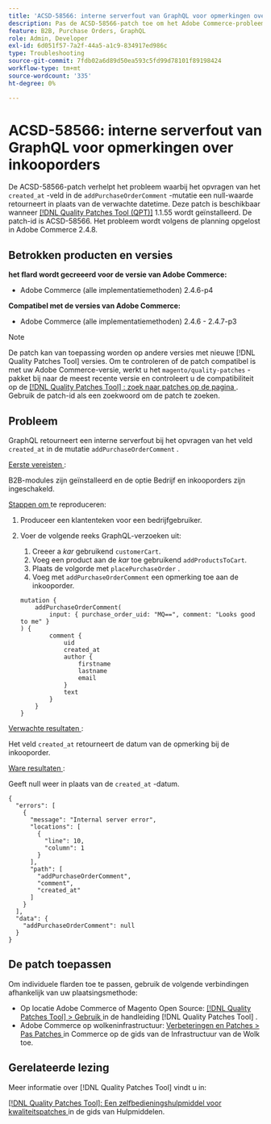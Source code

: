 ```yaml
---
title: 'ACSD-58566: interne serverfout van GraphQL voor opmerkingen over inkooporders'
description: Pas de ACSD-58566-patch toe om het Adobe Commerce-probleem te verhelpen, waarbij GraphQL een interne serverfout retourneert bij het opvragen van het &grave; created_at'-veld in de addPurchaseOrderComment-mutatie.
feature: B2B, Purchase Orders, GraphQL
role: Admin, Developer
exl-id: 6d051f57-7a2f-44a5-a1c9-834917ed986c
type: Troubleshooting
source-git-commit: 7fdb02a6d89d50ea593c5fd99d78101f89198424
workflow-type: tm+mt
source-wordcount: '335'
ht-degree: 0%

---
```


# ACSD-58566: interne serverfout van GraphQL voor opmerkingen over inkooporders

De ACSD-58566-patch verhelpt het probleem waarbij het opvragen van het `created_at` -veld in de `addPurchaseOrderComment` -mutatie een null-waarde retourneert in plaats van de verwachte datetime. Deze patch is beschikbaar wanneer [[!DNL Quality Patches Tool (QPT)]](/help/tools/quality-patches-tool/quality-patches-tool-to-self-serve-quality-patches.md) 1.1.55 wordt geïnstalleerd. De patch-id is ACSD-58566. Het probleem wordt volgens de planning opgelost in Adobe Commerce 2.4.8.

## Betrokken producten en versies

**het flard wordt gecreeerd voor de versie van Adobe Commerce:**

* Adobe Commerce (alle implementatiemethoden) 2.4.6-p4

**Compatibel met de versies van Adobe Commerce:**

* Adobe Commerce (alle implementatiemethoden) 2.4.6 - 2.4.7-p3

>[!NOTE]
>
>De patch kan van toepassing worden op andere versies met nieuwe [!DNL Quality Patches Tool] versies. Om te controleren of de patch compatibel is met uw Adobe Commerce-versie, werkt u het `magento/quality-patches` -pakket bij naar de meest recente versie en controleert u de compatibiliteit op de [[!DNL Quality Patches Tool] : zoek naar patches op de pagina ](https://experienceleague.adobe.com/tools/commerce-quality-patches/index.html?lang=nl-NL) . Gebruik de patch-id als een zoekwoord om de patch te zoeken.

## Probleem

GraphQL retourneert een interne serverfout bij het opvragen van het veld `created_at` in de mutatie `addPurchaseOrderComment` .

<u> Eerste vereisten </u>:

B2B-modules zijn geïnstalleerd en de optie Bedrijf en inkooporders zijn ingeschakeld.

<u> Stappen om </u> te reproduceren:

1. Produceer een klantenteken voor een bedrijfgebruiker.
1. Voer de volgende reeks GraphQL-verzoeken uit:
   1. Creeer a *kar* gebruikend `customerCart`.
   1. Voeg een product aan de *kar* toe gebruikend `addProductsToCart`.
   1. Plaats de volgorde met `placePurchaseOrder` .
   1. Voeg met `addPurchaseOrderComment` een opmerking toe aan de inkooporder.

   ```
   mutation {
       addPurchaseOrderComment(
           input: { purchase_order_uid: "MQ==", comment: "Looks good to me" }
   ) {
           comment {
               uid
               created_at
               author {
                   firstname
                   lastname
                   email
               }
               text
           }
       }
   }
   ```

<u> Verwachte resultaten </u>:

Het veld `created_at` retourneert de datum van de opmerking bij de inkooporder.

<u> Ware resultaten </u>:

Geeft null weer in plaats van de `created_at` -datum.

```
{
  "errors": [
    {
      "message": "Internal server error",
      "locations": [
        {
          "line": 10,
          "column": 1
        }
      ],
      "path": [
        "addPurchaseOrderComment",
        "comment",
        "created_at"
      ]
    }
  ],
  "data": {
    "addPurchaseOrderComment": null
  }
}
```

## De patch toepassen

Om individuele flarden toe te passen, gebruik de volgende verbindingen afhankelijk van uw plaatsingsmethode:

* Op locatie Adobe Commerce of Magento Open Source: [[!DNL Quality Patches Tool] > Gebruik ](/help/tools/quality-patches-tool/usage.md) in de handleiding [!DNL Quality Patches Tool] .
* Adobe Commerce op wolkeninfrastructuur: [ Verbeteringen en Patches > Pas Patches ](https://experienceleague.adobe.com/docs/commerce-cloud-service/user-guide/develop/upgrade/apply-patches.html?lang=nl-NL) in Commerce op de gids van de Infrastructuur van de Wolk toe.

## Gerelateerde lezing

Meer informatie over [!DNL Quality Patches Tool] vindt u in:

[[!DNL Quality Patches Tool]: Een zelfbedieningshulpmiddel voor kwaliteitspatches ](/help/tools/quality-patches-tool/quality-patches-tool-to-self-serve-quality-patches.md) in de gids van Hulpmiddelen.

